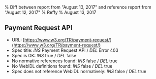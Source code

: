 % Diff between report from "August 13, 2017" and reference report from "August 12, 2017"
% Reffy
% August 13, 2017

## Payment Request API

- URL: [https://www.w3.org/TR/payment-request/](https://www.w3.org/TR/payment-request/)
- Spec title: *INS* Payment Request API / *DEL* Error 403
- Spec is OK: *INS* true / *DEL* false
- No normative references found: *INS* false / *DEL* true
- No WebIDL definitions found: *INS* false / *DEL* true
- Spec does not reference WebIDL normatively: *INS* false / *DEL* true


